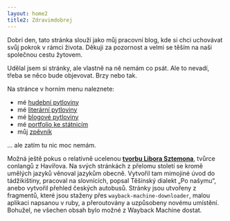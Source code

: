 ```yaml
---
layout: home2
title2: Zdravimdobrej
---
```



Dobrí den, tato stránka slouží jako můj pracovní blog, kde si chci uchovávat svůj pokrok v rámci života. Děkuji za pozornost a velmi se těším na naši společnou cestu žytovem.

Udělal jsem si stránky, ale vlastně na ně nemám co psát. Ale to nevadí, třeba se něco bude objevovat. Brzy nebo tak.

Na stránce v horním menu naleznete:

- mé [hudební pytloviny](/hudba)
- mé [literární pytloviny](/literatura)
- mé [blogové pytloviny](/blog)
- mé [portfolio ke státnicím](/cv)
- můj [zpěvník](https://raw.githubusercontent.com/Andrew-Deer/zpevnik/main/Zpevnik.pdf)

... ale zatím tu nic moc nemám.

Možná ještě pokus o relativně ucelenou [**tvorbu Libora Sztemona**](/ls78), tvůrce conlangů z Havířova. Na svých stránkách z přelomu století se kromě umělých jazyků věnoval jazykům obecně. Vytvořil tam mimojiné úvod do tádžikištiny, pracoval na slovnících, popsal Těšínský dialekt „Po našymu“, anebo vytvořil přehled českých autobusů. Stránky jsou utvořeny z fragmentů, které jsou staženy přes `wayback-machine-downloader`, malou aplikaci napsanou v ruby, a přeroutovány a uzpůsobeny novému umístění. Bohužel, ne všechen obsah bylo možné z Wayback Machine dostat.